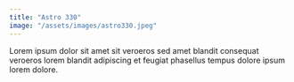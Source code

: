 ```yaml
---
title: "Astro 330"
image: "/assets/images/astro330.jpeg"
---
```


Lorem ipsum dolor sit amet sit veroeros sed amet blandit consequat veroeros lorem blandit adipiscing et feugiat phasellus tempus dolore ipsum lorem dolore.
